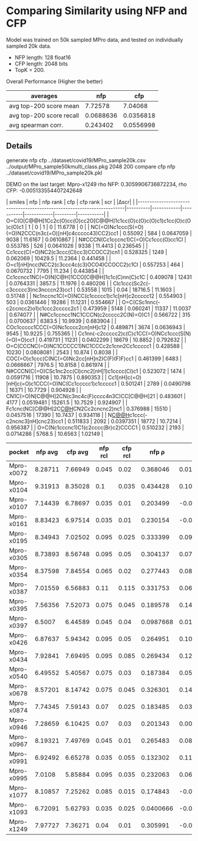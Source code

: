 # Comparing Similarity using NFP and CFP
Model was trained on 50k sampled MPro data, and tested on individually sampled 20k data.

* NFP length: 128 float16
* CFP length: 2048 bits
* TopK = 200.

Overall Performance (Higher the better)

| averages                 |       nfp |       cfp |
|--------------------------|-----------|-----------|
| avg top-200 score mean   | 7.72578   | 7.04068   |
| avg top-200 score recall | 0.0688636 | 0.0356818 |
| avg spearman corr.       | 0.243402  | 0.0556998 |

## Details

generate nfp cfp ../dataset/covid19/MPro_sample20k.csv ../output/MPro_sample50kmulti_class.pkg 2048 200
compare cfp nfp ../dataset/covid19/MPro_sample20k.pkl

DEMO on the last target: Mpro-x1249
rho NFP: 0.3059906736872234, rho CFP: -0.005133554407242648

| smiles                                                                 |      nfp |   nfp rank |       cfp |   cfp rank |     scr |    |Δscr| |
|------------------------------------------------------------------------|----------|------------|-----------|------------|---------|-----------|
| O=C(O[C@@H]1Cc2c(O)cc(O)cc2O[C@@H]1c1cc(O)c(O)c(O)c1)c1cc(O)c(O)c(O)c1 | 1        |          0 | 1         |        0   | 11.6778 | 0         |
| NC(=O)Nc1ccc(S(=O)(=O)N2CCC(n3c(=O)[nH]c4ccccc43)CC2)cc1               | 0.55092  |        584 | 0.0647059 |     9038   | 11.6167 | 0.0610867 |
| N#CCCN(Cc1cccnc1)C(=O)Cc1ccc(O)cc1Cl                                   | 0.553785 |        526 | 0.0641026 |     9338   | 11.4413 | 0.236545  |
| Cc1ccc(C(=O)NC2(c3ccc(Cl)cc3)CCOCC2)cn1                                | 0.528325 |       1249 | 0.062069  |    10429.5 | 11.2364 | 0.441458  |
| O=c1[nH]ncc(NCC2(c3ccc4c(c3)OCO4)CCOCC2)c1Cl                           | 0.557253 |        464 | 0.0670732 |     7795   | 11.234  | 0.443854  |
| Cc1ccncc1NC(=O)N[C@H]1CCO[C@@H]1c1c(C)nn(C)c1C                         | 0.409078 |      12431 | 0.0764331 |     3857.5 | 11.1976 | 0.480206  |
| Clc1ccc(Sc2c(-c3ccccc3)nc3ncccn23)cc1                                  | 0.53558  |       1015 | 0.04      |    18716.5 | 11.1603 | 0.51748   |
| Nc1nccnc1C(=O)NCC(c1ccccc1)c1c[nH]c2ccccc12                            | 0.554903 |        503 | 0.0361446 |    19286   | 11.1231 | 0.554667  |
| O=C(CSc1nnc(-c2ccncc2)o1)c1ccc2ccccc2c1                                | 0.473959 |       5148 | 0.060241  |    11337   | 11.0037 | 0.674077  |
| N#Cc1ccncc1NC1CCCN(c2ccccc2C(N)=O)C1                                   | 0.566722 |        315 | 0.0700637 |     6383.5 | 10.9939 | 0.683904  |
| COc1ccccc1CCC(=O)Nc1cccc2cn[nH]c12                                     | 0.489871 |       3674 | 0.0636943 |     9545   | 10.9225 | 0.755365  |
| Cc1nn(-c2ccccc2)c(C)c1CC(=O)NCc1ccc(S(N)(=O)=O)cc1                     | 0.419731 |      11231 | 0.0402299 |    18679   | 10.8852 | 0.792632  |
| O=C(CCCNC(=O)NC1CCCCC1)NC1CCCc2c1cnn2Cc1ccccc1                         | 0.428588 |      10230 | 0.0808081 |     2543   | 10.874  | 0.8038    |
| COC(=O)c1ccc(C(NC(=O)Nc2cc[nH]n2)C(F)(F)F)cc1                          | 0.461399 |       6483 | 0.0666667 |     7976.5 | 10.8158 | 0.861974  |
| N#CCCN(C(=O)CSc1nc2cc(Cl)cnc2[nH]1)c1cccc(Cl)c1                        | 0.523072 |       1474 | 0.0591716 |    11908   | 10.7875 | 0.890353  |
| Cc1[nH]c(=O)[nH]c(=O)c1CCC(=O)NC(Cc1ccccc1)c1ccccc1                    | 0.501241 |       2789 | 0.0490798 |    16371   | 10.7729 | 0.904928  |
| CN1C(=O)N[C@@H]2CN(c3nc4c(F)cccc4n3C)CC[C@@H]21                        | 0.483601 |       4177 | 0.0519481 |    15261.5 | 10.7529 | 0.924907  |
| Fc1cnc(NC[C@@H]2C[C@H](F)CN2Cc2cncnc2)nc1                              | 0.376988 |      15510 | 0.0457516 |    17390   | 10.7437 | 0.934118  |
| N[C@@H](c1ccccc1)c1ccc(-c2ncnc3[nH]cnc23)cc1                           | 0.511833 |       2092 | 0.0397351 |    18772   | 10.7214 | 0.956387  |
| O=C(Nc1cccnc1)C1(c2cccc(Br)c2)CCCC1                                    | 0.510232 |       2193 | 0.0714286 |     5768.5 | 10.6563 | 1.02149   |



| pocket     |   nfp avg |   cfp avg |   nfp rcl |   cfp rcl |     nfp ρ |       cfp ρ |
|------------|-----------|-----------|-----------|-----------|-----------|-------------|
| Mpro-x0072 |   8.28711 |   7.66949 |     0.045 |     0.02  | 0.368046  |  0.0134184  |
| Mpro-x0104 |   9.31913 |   8.35028 |     0.1   |     0.035 | 0.434428  |  0.105366   |
| Mpro-x0107 |   7.14439 |   6.78697 |     0.035 |     0.01  | 0.203499  | -0.0139939  |
| Mpro-x0161 |   8.83423 |   6.97514 |     0.035 |     0.01  | 0.230154  | -0.0132363  |
| Mpro-x0195 |   8.34943 |   7.02502 |     0.095 |     0.025 | 0.333399  |  0.0929785  |
| Mpro-x0305 |   8.73893 |   8.56748 |     0.095 |     0.05  | 0.304137  |  0.0706412  |
| Mpro-x0354 |   8.37598 |   7.84554 |     0.065 |     0.02  | 0.277443  |  0.0801655  |
| Mpro-x0387 |   7.01559 |   6.56883 |     0.11  |     0.115 | 0.331753  |  0.0600063  |
| Mpro-x0395 |   7.56356 |   7.52073 |     0.075 |     0.045 | 0.189578  |  0.140108   |
| Mpro-x0397 |   6.5007  |   6.44589 |     0.045 |     0.04  | 0.0987668 |  0.0107471  |
| Mpro-x0426 |   6.87637 |   5.94342 |     0.095 |     0.05  | 0.264951  |  0.10035    |
| Mpro-x0434 |   7.92841 |   7.69495 |     0.095 |     0.085 | 0.269434  |  0.125697   |
| Mpro-x0540 |   6.49552 |   5.40567 |     0.075 |     0.03  | 0.187384  |  0.0505142  |
| Mpro-x0678 |   8.57201 |   8.14742 |     0.075 |     0.045 | 0.326301  |  0.140795   |
| Mpro-x0874 |   7.74345 |   7.59143 |     0.07  |     0.025 | 0.183485  |  0.0306755  |
| Mpro-x0946 |   7.28659 |   6.10425 |     0.07  |     0.03  | 0.201343  |  0.00871811 |
| Mpro-x0967 |   8.19321 |   7.49769 |     0.045 |     0.01  | 0.265483  |  0.0831877  |
| Mpro-x0991 |   6.92492 |   6.65278 |     0.035 |     0.055 | 0.132302  |  0.110272   |
| Mpro-x0995 |   7.0108  |   5.85884 |     0.095 |     0.035 | 0.232063  |  0.0609781  |
| Mpro-x1077 |   8.10857 |   7.25262 |     0.085 |     0.015 | 0.174843  | -0.0151412  |
| Mpro-x1093 |   6.72091 |   5.62793 |     0.035 |     0.025 | 0.0400666 | -0.0117175  |
| Mpro-x1249 |   7.97727 |   7.36271 |     0.04  |     0.01  | 0.305991  | -0.00513355 |

